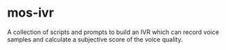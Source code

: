 # mos-ivr
A collection of scripts and prompts to build an IVR which can record voice samples and calculate a subjective score of the voice quality.
